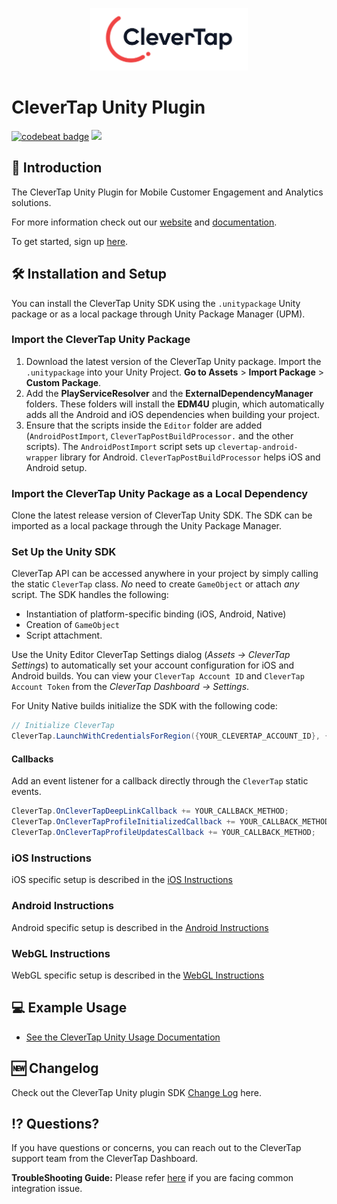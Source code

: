 
<p align="center">
    <img src="https://github.com/CleverTap/clevertap-ios-sdk/blob/master/docs/images/clevertap-logo.png" width="50%"/>
</p>


# CleverTap Unity Plugin
[![codebeat badge](https://codebeat.co/badges/f66e4e0c-4989-4caa-b0ec-ee405c30cb4d)](https://codebeat.co/projects/github-com-clevertap-clevertap-unity-sdk-master)
<a href="https://github.com/CleverTap/clevertap-unity-sdk/releases">
    <img src="https://img.shields.io/github/release/CleverTap/clevertap-unity-sdk.svg" />
</a>

## 👋 Introduction

The CleverTap Unity Plugin for Mobile Customer Engagement and Analytics solutions.

For more information check out our [website](https://clevertap.com/ "CleverTap")  and  [documentation](https://developer.clevertap.com/docs/ "CleverTap Technical Documentation").

To get started, sign up [here](https://clevertap.com/live-product-demo/).

## 🛠 Installation and Setup #

You can install the CleverTap Unity SDK using the `.unitypackage` Unity package or as a local package through Unity Package Manager (UPM).

### Import the CleverTap Unity Package

1. Download the latest version of the CleverTap Unity package. Import the `.unitypackage` into your Unity Project. **Go to Assets** > **Import Package** > **Custom Package**. 
2. Add the **PlayServiceResolver** and the **ExternalDependencyManager** folders. These folders will install the **EDM4U** plugin, which automatically adds all the Android and iOS dependencies when building your project.
3. Ensure that the scripts inside the `Editor` folder are added (`AndroidPostImport`, `CleverTapPostBuildProcessor.` and the other scripts). The `AndroidPostImport` script sets up `clevertap-android-wrapper` library for Android. `CleverTapPostBuildProcessor` helps iOS and Android setup.

### Import the CleverTap Unity Package as a Local Dependency

Clone the latest release version of CleverTap Unity SDK. The SDK can be imported as a local package through the Unity Package Manager.

### Set Up the Unity SDK

CleverTap API can be accessed anywhere in your project by simply calling the static `CleverTap` class. _No_ need to create `GameObject` or attach _any_ script. The SDK handles the following: 

- Instantiation of platform-specific binding (iOS, Android, Native)
- Creation of `GameObject`
- Script attachment.

Use the Unity Editor CleverTap Settings dialog (_Assets -> CleverTap Settings_) to automatically set your account configuration for iOS and Android builds.
You can view your `CleverTap Account ID` and `CleverTap Account Token` from the _CleverTap Dashboard -> Settings_.

For Unity Native builds initialize the SDK with the following code:
```csharp
// Initialize CleverTap
CleverTap.LaunchWithCredentialsForRegion({YOUR_CLEVERTAP_ACCOUNT_ID}, {YOUR_CLEVERTAP_ACCOUNT_TOKEN}, {CLEVERTAP_ACCOUNT_REGION});
```

#### Callbacks

Add an event listener for a callback directly through the `CleverTap` static events.

```csharp
CleverTap.OnCleverTapDeepLinkCallback += YOUR_CALLBACK_METHOD;  
CleverTap.OnCleverTapProfileInitializedCallback += YOUR_CALLBACK_METHOD;  
CleverTap.OnCleverTapProfileUpdatesCallback += YOUR_CALLBACK_METHOD;
```

### iOS Instructions

iOS specific setup is described in the [iOS Instructions](/docs/Instructions-iOS.md)

### Android Instructions

Android specific setup is described in the [Android Instructions](/docs/Instructions-Android.md)

### WebGL Instructions

WebGL specific setup is described in the [WebGL Instructions](/docs/Instructions-WebGL.md)

## 💻 Example Usage #

- [See the CleverTap Unity Usage Documentation](/docs/Usage.md)

## 🆕 Changelog #

Check out the CleverTap Unity plugin SDK [Change Log](/CHANGELOG.md) here.

## ⁉️ Questions? #

 If you have questions or concerns, you can reach out to the CleverTap support team from the CleverTap Dashboard. 
 
**TroubleShooting Guide:** Please refer [here](docs/Troubleshooting.md) if you are facing common integration issue.
